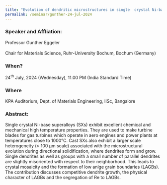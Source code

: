 ```yaml
---
title: "Evolution of dendritic microstructures in single  crystal Ni-base superalloys: Crystal mosaicity. Low angle grain boundaries and Re-segregation (24/07/24)"
permalink: /seminar/gunther-24-jul-2024
---
```

### Speaker and Affliation:
Professor Gunther Eggeler<br>                                       
Chair for Materials Science, Ruhr-University Bochum, Bochum (Germany) 

### When?
24<sup>th</sup> July, 2024 (Wednesday), 11.00 PM (India Standard Time)

### Where
KPA Auditorium, Dept. of Materials Engineering, IISc, Bangalore

### Abstract: 
Single crystal Ni-base superalloys (SXs) exhibit excellent chemical and mechanical high temperature properties. They are used to make turbine blades for gas turbines which operate in aero engines and power plants at temperatures close to 1000°C. Cast SXs also exhibit a larger scale heterogeneity (> 100 µm scale) associated with the microstructural evolution during directional solidification, where dendrites form and grow. Single dendrites as well as groups with a small number of parallel dendrites are slightly misoriented with respect to their neighborhood. This leads to crystal mosaicity and the formation of low anlge grain boundaries (LAGBs). The contribution discusses competitive dendrite growth, the physical character of LAGBs and the segregation of Re to LAGBs.